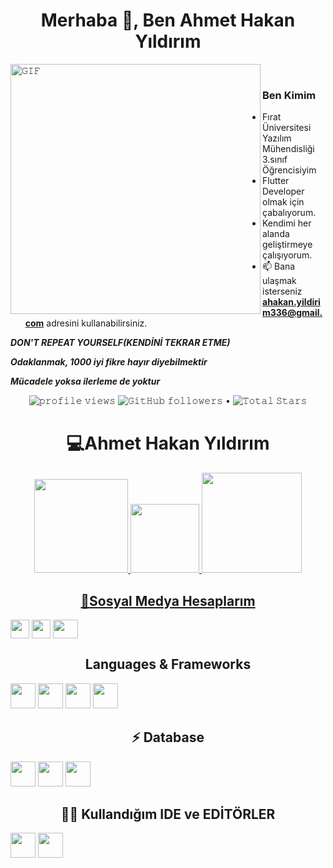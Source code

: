 <h1 align="center">Merhaba 👋, Ben Ahmet Hakan Yıldırım </h1>
 <a target="_blank"><img align="left" height="400" width="400" alt="𝙶𝙸𝙵" src="https://github.com/JayantGoel001/JayantGoel001/blob/master/GIF/github.gif"></a>
<br/>

### Ben Kimim
- Fırat Üniversitesi Yazılım Mühendisliği 3.sınıf Öğrencisiyim 
- Flutter Developer olmak için çabalıyorum. 
- Kendimi her alanda geliştirmeye çalışıyorum. 
- 📫 Bana ulaşmak isterseniz **ahakan.yildirim336@gmail.com** adresini kullanabilirsiniz. 

***DON'T REPEAT YOURSELF(KENDİNİ TEKRAR ETME)***
<br>

***Odaklanmak, 1000 iyi fikre hayır diyebilmektir***
<br>

***Mücadele yoksa ilerleme de yoktur***
<br>

<p align="center">  
 <img src= "https://gpvc.arturio.dev/ahmethakanyldrm" alt="𝚙𝚛𝚘𝚏𝚒𝚕𝚎 𝚟𝚒𝚎𝚠𝚜"> 
  <img alt="𝙶𝚒𝚝𝙷𝚞𝚋 𝚏𝚘𝚕𝚕𝚘𝚠𝚎𝚛𝚜" src="https://img.shields.io/github/followers/ahmethakanyldrm?label=Followers&style=social"> •   
  <img src="https://img.shields.io/github/stars/ahmethakanyldrm?label=Stars" alt="𝚃𝚘𝚝𝚊𝚕 𝚂𝚝𝚊𝚛𝚜">
</p>

<h1 align="center"> 💻Ahmet Hakan Yıldırım</h1>
<p align="center">
<a href="https://github.com/ahmethakanyldrm">
<img height="150em" src="https://github-readme-stats.vercel.app/api?username=ahmethakanyldrm&show_icons=true&theme=react&include_all_commits=true&count_private=true"/> 
 <img height="110em" src="https://user-images.githubusercontent.com/74311713/129813126-5c620ff2-cc3b-47a2-b419-974708ceb5fe.png"/>
<img height="160em" src="https://github-readme-stats.vercel.app/api/top-langs/?username=ahmethakanyldrm&layout=compact&langs_count=16&theme=react"/>
 </div>
</p>

 <h2 align="center">🤝Sosyal Medya Hesaplarım </h2>
<p align="left">
<a href="https://www.linkedin.com/in/ahmet-hakan-yildirim-29686b1ab/" target="blank"><img align="center" src="https://velanovascular.com/wp-content/uploads/2020/06/LinkedIn.png" height="30" width="30" /></a>
<a href="https://instagram.com/coder.ahmett" target="blank"><img align="center" src="https://upload.wikimedia.org/wikipedia/commons/thumb/e/e7/Instagram_logo_2016.svg/1200px-Instagram_logo_2016.svg.png"  height="30" width="30" /></a>
<a href="https://medium.com/@ahakan.yildirim336" target="blank"><img align="center" src="https://cdn.jsdelivr.net/npm/simple-icons@3.0.1/icons/medium.svg" height="30" width="40" />
</a>
</p>

<h2 align="center">Languages & Frameworks</h2>

<p align="center">
  
<code><img height="40" width="40" src="https://cdn.icon-icons.com/icons2/2415/PNG/512/csharp_original_logo_icon_146578.png"></code>
<code><img height="40" width="40" src="https://cdn.iconscout.com/icon/free/png-256/java-60-1174953.png"></code>
<code><img height="40" width="40" src="https://static.cdnlogo.com/logos/f/30/flutter.svg"></code>
<code><img height="40" width="40" src="https://upload.wikimedia.org/wikipedia/commons/thumb/7/74/Kotlin_Icon.png/600px-Kotlin_Icon.png"></code>

</p>

<h2 align="center">⚡ Database</h2>

<p align="center">
  
<code><img height="40" width="40" src="http://pngimg.com/uploads/mysql/mysql_PNG35.png"></code>
<code><img height="40" width="40" src="https://img.icons8.com/color/480/microsoft-sql-server.png"></code>
 <code><img height="40" width="40" src="https://brandslogos.com/wp-content/uploads/images/firebase-logo.png"></code>


</p>

<h2 align="center">👩‍💻 Kullandığım IDE ve EDİTÖRLER</h2>

<p align="center">
  
<code><img height="40" width="40" src="https://img.icons8.com/fluency/48/000000/android-studio--v2.png"></code>
<code><img height="40" width="40" src="https://img.utdstc.com/icon/ebd/c75/ebdc759e8c0dd0f603ea13620f6f2ff5221bc73ac9a823e9356ca7e09b90488a:200"></code>
</p>



   










